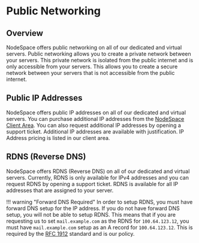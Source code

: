 # Public Networking

## Overview

NodeSpace offers public networking on all of our dedicated and virtual servers. Public networking allows you to create a private network between your servers. This private network is isolated from the public internet and is only accessible from your servers. This allows you to create a secure network between your servers that is not accessible from the public internet.

## Public IP Addresses

NodeSpace offers public IP addresses on all of our dedicated and virtual servers. You can purchase additional IP addresses from the [NodeSpace Client Area](https://my.nodespace.net/cart.php?gid=addons). You can also request additional IP addresses by opening a support ticket. Additional IP addresses are available with justification. IP Address pricing is listed in our client area.

## RDNS (Reverse DNS)

NodeSpace offers RDNS (Reverse DNS) on all of our dedicated and virtual servers. Currently, RDNS is only available for IPv4 addresses and you can request RDNS by opening a support ticket. RDNS is available for all IP addresses that are assigned to your server.

!!! warning "Forward DNS Required"
    In order to setup RDNS, you must have forward DNS setup for the IP address. If you do not have forward DNS setup, you will not be able to setup RDNS. This means that if you are requesting us to set `mail.example.com` as the RDNS for `100.64.123.12`, you must have `mail.example.com` setup as an A record for `100.64.123.12`. This is required by the [RFC 1912](https://tools.ietf.org/html/rfc1912) standard and is our policy.
